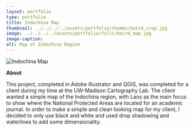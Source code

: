 ```yaml
---
layout: portfolio
type: portfolio
title: Indochina Map
thumbnail: ../../../../assets/portfolio/thumbs/baird_crop.jpg
image: ../../../../assets/portfolio/fulls/baird_map.jpg
image-caption:
alt: Map of Indochina Region
---
```

![Indochina Map]({{page.image}})

**About**

This project, completed in Adobe Illustrator and QGIS, was completed for a client during my time at the UW-Madison Cartography Lab. The client wanted a simple map of the Indochina region, with Laos as the main focus to show where the National Protected Areas are located for an academic journal. In order to make a simple and clean looking map for my client, I decided to only use black and white and used drop shadowing and waterlines to add some dimensionality.
